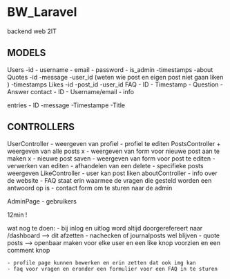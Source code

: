 # BW_Laravel
 backend web 2IT

 MODELS 
 -------
 Users
    -id
    - username 
    - email 
    - password 
    - is_admin 
    -timestamps
    -about
Quotes 
    -id
    -message
    -user_id (weten wie post en eigen post niet gaan liken )
    -timestamps
Likes 
    -id 
    -post_id
    -user_id 
FAQ 
    - ID 
    - Timestamp 
    - Question 
    - Answer 
contact 
    - ID 
    - Username/email 
    - info 

entries 
    - ID
    -message
    -Timestampe
    -Title 

CONTROLLERS
----------
UserController
    - weergeven van profiel 
    - profiel te editen 
PostsController
    + weergeven van alle posts x
    - weergeven van form voor nieuwe post aan te maken x
    - nieuwe post saven 
    - weergeven van form voor post te editen 
    - verwerken van editen 
    - afhandelen van een delete 
    - specifieke posts weergeven 
LikeController 
    - user kan post liken 
aboutController 
    - info over de website 
    - FAQ staat erin waarmee de vragen die gesteld worden een antwoord op is 
    - contact form om te sturen naar de admin 


AdminPage 
    - gebruikers 


12min ! 


wat nog te doen: 
    - bij inlog en uitlog word altijd doorgerefereert naar /dashboard --> dit afzetten 
    - nachecken of journalposts wel blijven 
    - quote posts --> openbaar maken voor elke user en een like knop voorzien en een comment knop 


    - profile page kunnen bewerken en erin zetten dat ook img kan
    - faq voor vragen en eronder een formulier voor een FAQ in te sturen 
